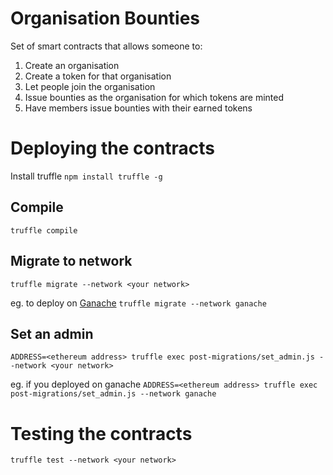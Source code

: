 # Organisation Bounties

Set of smart contracts that allows someone to:

1. Create an organisation
2. Create a token for that organisation
3. Let people join the organisation
4. Issue bounties as the organisation for which tokens are minted
5. Have members issue bounties with their earned tokens

# Deploying the contracts

Install truffle
`npm install truffle -g`

## Compile
`truffle compile`

## Migrate to network
`truffle migrate --network <your network>`

eg. to deploy on [Ganache](https://truffleframework.com/ganache)
`truffle migrate --network ganache`

## Set an admin
`ADDRESS=<ethereum address> truffle exec post-migrations/set_admin.js --network <your network>`

eg. if you deployed on ganache
`ADDRESS=<ethereum address> truffle exec post-migrations/set_admin.js --network ganache`

# Testing the contracts
`truffle test --network <your network>`

